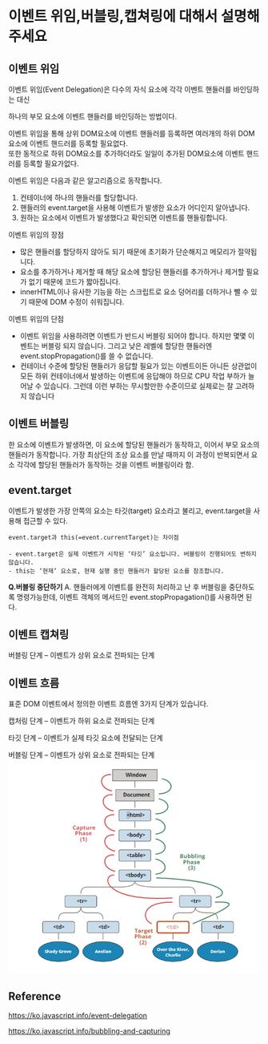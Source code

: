 # 이벤트 위임,버블링,캡쳐링에 대해서 설명해 주세요

## 이벤트 위임
이벤트 위임(Event Delegation)은 다수의 자식 요소에 각각 이벤트 핸들러를 바인딩하는 대신   

하나의 부모 요소에 이벤트 핸들러를 바인딩하는 방법이다.     

이벤트 위임을 통해 상위 DOM요소에 이벤트 핸들러를 등록하면 여러개의 하위 DOM요소에 이벤트 핸드러를 등록할 필요없다.   
또한 동적으로 하위 DOM요소를 추가하더라도 일일이 추가된 DOM요소에 이벤트 핸드러를 등록할 필요가없다.

이벤트 위임은 다음과 같은 알고리즘으로 동작합니다.

1. 컨테이너에 하나의 핸들러를 할당합니다.
2. 핸들러의 event.target을 사용해 이벤트가 발생한 요소가 어디인지 알아냅니다.
3. 원하는 요소에서 이벤트가 발생했다고 확인되면 이벤트를 핸들링합니다.

이벤트 위임의 장점
- 많은 핸들러를 할당하지 않아도 되기 때문에 초기화가 단순해지고 메모리가 절약됩니다.
- 요소를 추가하거나 제거할 때 해당 요소에 할당된 핸들러를 추가하거나 제거할 필요가 없기 때문에 코드가 짧아집니다.
- innerHTML이나 유사한 기능을 하는 스크립트로 요소 덩어리를 더하거나 뺄 수 있기 때문에 DOM 수정이 쉬워집니다.

이벤트 위임의 단점
- 이벤트 위임을 사용하려면 이벤트가 반드시 버블링 되어야 합니다. 하지만 몇몇 이벤트는 버블링 되지 않습니다. 그리고 낮은 레벨에 할당한 핸들러엔 event.stopPropagation()를 쓸 수 없습니다.
- 컨테이너 수준에 할당된 핸들러가 응답할 필요가 있는 이벤트이든 아니든 상관없이 모든 하위 컨테이너에서 발생하는 이벤트에 응답해야 하므로 CPU 작업 부하가 늘어날 수 있습니다. 그런데 이런 부하는 무시할만한 수준이므로 실제로는 잘 고려하지 않습니다


## 이벤트 버블링

한 요소에 이벤트가 발생하면, 이 요소에 할당된 핸들러가 동작하고, 이어서 부모 요소의 핸들러가 동작합니다. 가장 최상단의 조상 요소를 만날 때까지 이 과정이 반복되면서 요소 각각에 할당된 핸들러가 동작하는 것을 이벤트 버블링이라 함.

## event.target
이벤트가 발생한 가장 안쪽의 요소는 타깃(target) 요소라고 불리고, event.target을 사용해 접근할 수 있다.
```
event.target과 this(=event.currentTarget)는 차이점

- event.target은 실제 이벤트가 시작된 ‘타깃’ 요소입니다. 버블링이 진행되어도 변하지 않습니다.
- this는 ‘현재’ 요소로, 현재 실행 중인 핸들러가 할당된 요소를 참조합니다.
```
**Q.버블링 중단하기**
A. 핸들러에게 이벤트를 완전히 처리하고 난 후 버블링을 중단하도록 명령가능한데, 
이벤트 객체의 메서드인 event.stopPropagation()를 사용하면 된다.

## 이벤트 캡쳐링
버블링 단계 – 이벤트가 상위 요소로 전파되는 단계

## 이벤트 흐름
표준 DOM 이벤트에서 정의한 이벤트 흐름엔 3가지 단계가 있습니다.

캡처링 단계 – 이벤트가 하위 요소로 전파되는 단계 

타깃 단계 – 이벤트가 실제 타깃 요소에 전달되는 단계  

버블링 단계 – 이벤트가 상위 요소로 전파되는 단계
![Alt text](image.png)
## Reference
  https://ko.javascript.info/event-delegation

  https://ko.javascript.info/bubbling-and-capturing
